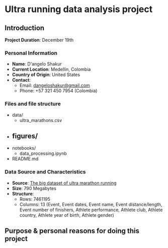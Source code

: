 # Ultra running data analysis project

## Introduction
**Project Duration**: December 19th

### Personal Information
- **Name**: D'angelo Shakur
- **Current Location**: Medellín, Colombia
- **Country of Origin**: United States
- **Contact**: 
  - Email: dangeloshakur@gmail.com
  - Phone: +57 321 450 7954 (Colombia)

### Files and file structure
- data/
    - ultra_marathons.csv
- figures/
    -
- notebooks/
    - data_processing.ipynb
- README.md

### Data Source and Characteristics
- **Source**: [The big dataset of ultra marathon running](https://www.kaggle.com/datasets/aiaiaidavid/the-big-dataset-of-ultra-marathon-running)
- **Size**: 790 Megabytes
- **Structure**:
  - Rows: 7461195
  - Columns: 13 (Event, Event dates, Event name, Event distance/length, Event number of finishers, Athlete performance, Athlete club, Athlete country, Athlete year of birth, Athlete gender)

## Purpose & personal reasons for doing this project